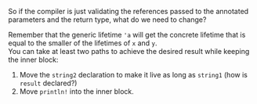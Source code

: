 

So if the compiler is just validating the references passed
to the annotated parameters and the return type, what do
we need to change?

<div class="hint">
Remember that the generic lifetime <code>'a</code> will get the concrete 
lifetime that is equal to the smaller of the lifetimes of <code>x</code> and <code>y</code>.
</div>

<div class="hint">
You can take at least two paths to achieve the desired result while keeping the inner block:

1. Move the `string2` declaration to make it live as long as `string1` (how is `result` declared?)
2. Move `println!` into the inner block.

</div>



